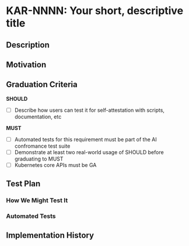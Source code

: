 <!--
**Note:** When your KAR is complete, all of these comment blocks should be removed.

Follow the guidelines of the [documentation style guide].
In particular, wrap lines to a reasonable length, to make it
easier for reviewers to cite specific portions, and to minimize diff churn on
updates.

[documentation style guide]: https://github.com/kubernetes/community/blob/master/contributors/guide/style-guide.md

To get started with this template:

- [ ] **Create an issue in kubernetes-sigs/wg-ai-conformance**
  When filing an AI conformance requirement tracking issue, please make sure to complete all
  fields in that template. One of the fields asks for a link to the KAR. You
  can leave that blank until this KAR is filed, and then go back to the
  issue and add the link.
- [ ] **Make a copy of this template directory.**
  Copy this template into the kars directory and name it
  `NNNN-short-descriptive-title`, where `NNNN` is the issue number (with no
  leading-zero padding) assigned to your AI conformance requirement issue above.
- [ ] **Fill out as much of the kar.yaml file as you can.**
  At minimum, you should fill in the "title", "kar-number", "status", "stage", "milestone", and date-related fields.
- [ ] **Fill out this file as best you can.**
  At minimum, you should fill in the "Description" sections.
- [ ] **Create a PR for this KAR.**
  Assign it to wg-ai-conformance leads who are sponsoring this process.

When editing KARS, aim for tightly-scoped, single-topic PRs to keep discussions
focused. If you disagree with what is already in a document, open a new PR
with suggested changes.

One KAR corresponds to one "AI conformance requirement" for its whole lifecycle.
You do not need a new KAR to move from SHOULD to MUST, for example. If
new details emerge that belong in the KAR, edit the KAR. Once a requirement has become
"implemented", major changes should be driven as a new KAR.

The canonical place for the latest set of instructions (and the likely source
of this file) is [here](/kars/NNNN-kar-template/README.md).
-->

# KAR-NNNN: Your short, descriptive title

<!--
This is the title of your KAR. Keep it short, simple, and descriptive. A good
title can help communicate what the KAR is and should be considered as part of
any review.
-->

## Description

<!--
The CNCF Kubernetes AI Conformance defines a set of capabilities, APIs, and configurations that a Kubernetes cluster MUST offer, on top of standard CNCF Kubernetes Conformance, to reliably and efficiently run AI/ML workloads. This initiative aims to simplify AI/ML operations on Kubernetes, accelerate adoption, guarantee interoperability and portability for AI workloads, reduce the overall cost of ownership, and enable ecosystem growth on an industry-standard foundation.

This section should produce high-quality, user-focused
documentation for an AI conformance requirement that will be part of a corresponding Kubernetes release in https://github.com/cncf/ai-conformance. Vendors should be able to understand the requirement and submit conformance results for review and certification by the CNCF. A test implementer should be able to create automated tests based on this description.

A good description should be one or two sentences in length.
-->

## Motivation

<!--
This section is for explicitly listing the motivation and rationale of why the requirement is important and the benefits to users. The section can optionally provide links to existing implementations to demonstrate the interest in this KAR within the wider Kubernetes community.
-->

## Graduation Criteria

<!--
**Note:** *Not required until targeted at a release.*
If applicable, make sure the required tests are referenced in the test plan section.
-->

**SHOULD**
- [ ] Describe how users can test it for self-attestation with scripts, documentation, etc

**MUST**
- [ ] Automated tests for this requirement must be part of the AI confromance test suite
- [ ] Demonstrate at least two real-world usage of SHOULD before graduating to MUST
- [ ] Kubernetes core APIs must be GA

## Test Plan

<!--
**Note:** *Not required until targeted at a release.*
The goal is to ensure that we don't accept requirements with inadequate ways to test them.
Starting v1.37, automated tests are graduation criteria for MUSTs.
-->

### How We Might Test It
<!--
**Note:** *Not required until targeted at a release.*
For SHOULD, describe what tests will be added to the AI conformance test suite. 
Document scripts or steps a user can follow to test for self-attestation.
-->

### Automated Tests

<!--
**Note:** *Not required until targeted at a release.*
Document all the automated tests that have been added to the AI conformance test suite.
-->

## Implementation History

<!--
Major milestones in the lifecycle of a KAR should be tracked in this section.
Major milestones might include:
- the date the KAR is created and its status changed to implementable, signaling WG acceptance
- the `Test Plan` section being merged, signaling agreement on a proposed test plan
- the first Kubernetes release where an initial version of the KAR was available as SHOULD
- the version of Kubernetes where the KAR graduated to MUST
- the date the status changed to implemented from implementable, signaling completion
- when the KAR was retired or superseded
-->
